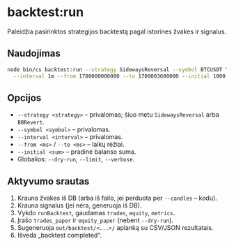 # backtest:run

Paleidžia pasirinktos strategijos backtestą pagal istorines žvakes ir signalus.

## Naudojimas
```bash
node bin/cs backtest:run --strategy SidewaysReversal --symbol BTCUSDT \
  --interval 1m --from 1700000000000 --to 1700003600000 --initial 1000 [OPCIJOS]
```

## Opcijos
- `--strategy <strategy>` – privalomas; šiuo metu `SidewaysReversal` arba `BBRevert`.
- `--symbol <symbol>` – privalomas.
- `--interval <interval>` – privalomas.
- `--from <ms>` / `--to <ms>` – laikų rėžiai.
- `--initial <sum>` – pradinė balanso suma.
- Globalios: `--dry-run`, `--limit`, `--verbose`.

## Aktyvumo srautas
1. Krauna žvakes iš DB (arba iš failo, jei perduota per `--candles` – kodu).
2. Krauna signalus (jei nėra, generuoja iš DB).
3. Vykdo `runBacktest`, gaudamas `trades`, `equity`, `metrics`.
4. Įrašo `trades_paper` ir `equity_paper` (nebent `--dry-run`).
5. Sugeneruoja `out/backtest/<...>/` aplanką su CSV/JSON rezultatais.
6. Išveda „backtest completed“.

